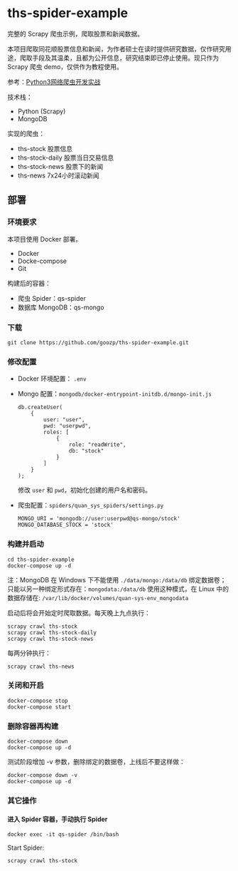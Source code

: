 # ths-spider-example
完整的 Scrapy 爬虫示例，爬取股票和新闻数据。

本项目爬取同花顺股票信息和新闻，为作者硕士在读时提供研究数据，仅作研究用途，爬取手段及其温柔，且都为公开信息，研究结束即已停止使用。现只作为 Scrapy 爬虫 demo，仅供作为教程使用。

参考：[Python3网络爬虫开发实战](https://python3webspider.cuiqingcai.com/)

技术栈：
- Python (Scrapy)
- MongoDB

实现的爬虫：
- ths-stock 股票信息
- ths-stock-daily 股票当日交易信息
- ths-stock-news 股票下的新闻
- ths-news 7x24小时滚动新闻

## 部署

### 环境要求
本项目使用 Docker 部署。
- Docker
- Docke-compose
- Git

构建后的容器：
- 爬虫 Spider：qs-spider
- 数据库 MongoDB：qs-mongo

### 下载
```
git clone https://github.com/goozp/ths-spider-example.git
```

### 修改配置
- Docker 环境配置： `.env`

- Mongo 配置：`mongodb/docker-entrypoint-initdb.d/mongo-init.js`
    ```
    db.createUser(
        {
            user: "user",
            pwd: "userpwd",
            roles: [
                {
                    role: "readWrite",
                    db: "stock"
                }
            ]
        }
    );
    ```
    修改 `user` 和 `pwd`，初始化创建的用户名和密码。
- 爬虫配置：`spiders/quan_sys_spiders/settings.py`
    ```
    MONGO_URI = 'mongodb://user:userpwd@qs-mongo/stock'
    MONGO_DATABASE_STOCK = 'stock'
    ```

### 构建并启动
```
cd ths-spider-example
docker-compose up -d
```

注：MongoDB 在 Windows 下不能使用 `./data/mongo:/data/db` 绑定数据卷；只能以另一种绑定形式存在：`mongodata:/data/db`
使用这种模式，在 Linux 中的数据存储在: `/var/lib/docker/volumes/quan-sys-env_mongodata`

启动后将会开始定时爬取数据。每天晚上九点执行：
```
scrapy crawl ths-stock
scrapy crawl ths-stock-daily
scrapy crawl ths-stock-news
```

每两分钟执行：
```
scrapy crawl ths-news
```

### 关闭和开启
```
docker-compose stop
docker-compose start
```

### 删除容器再构建
```
docker-compose down
docker-compose up -d
```
测试阶段增加 -v 参数，删除绑定的数据卷，上线后不要这样做：
```
docker-compose down -v
docker-compose up -d
```

### 其它操作

#### 进入 Spider 容器，手动执行 Spider
```
docker exec -it qs-spider /bin/bash
```

Start Spider:
```
scrapy crawl ths-stock
```